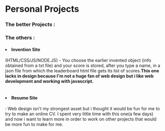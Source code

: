 <h1>Personal Projects</h1>
<h3>The better Projects : </h3>



<h3>The others : </h3>
<h4><li>Invention Site</h4>(HTML/CSS/JS/NODE.JS) - You choose the earlier invented object (info obtained from a txt file) and your score is stored, after you type a name, in a json file from which the leaderboard html file gets its list of scores.<strong>This one lacks in design because I'm not a huge fan of web design but i like web development and working with javascript.</strong><br><br>
<h4><li>Resume Site</h4> : Web design isn't my strongest asset but i thought it would be fun for me to try to make an online CV. I spent very little time with this one(a few days) and now i want to learn more in order to work on other projects that would be more fun to make for me.


